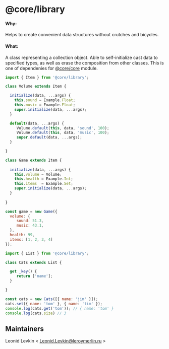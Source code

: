 # @core/library

#### Why:
Helps to create convenient data structures without crutches and bicycles.

#### What:
A class representing a collection object. Able to self-initialize
cast data to specified types, as well as erase the composition
from other classes. This is one of dependenies for 
[@core/core](https://github.com/adeo/opp--core_core) module.

```javascript
import { Item } from '@core/library';

class Volume extends Item {

  initialize(data, ...args) {
    this.sound = Example.Float;
    this.music = Example.Float;
    super.initialize(data, ...args);
  }

  default(data, ...args) {
     Volume.default(this, data, 'sound', 100);
     Volume.default(this, data, 'music', 100);
     super.default(data, ...args);
  }

}

class Game extends Item {
    
  initialize(data, ...args) {
    this.volume = Volume;
    this.health = Example.Int;
    this.items  = Example.Set;
    super.initialize(data, ...args);
  }
  
}

const game = new Game({
  volume: {
     sound: 51.3,
     music: 43.1,
  },
  health: 99,
  items: [1, 2, 3, 4]
});
```

```javascript
import { List } from '@core/library';

class Cats extends List {

  get _key() {
     return ['name'];
  }

}

const cats = new Cats([{ name: 'jim' }]);
cats.set({ name: 'tom' }, { name: 'tim' });
console.log(cats.get('tom')); // { name: 'tom' }
console.log(cats.size) // 3
```

## Maintainers
Leonid Levkin < Leonid.Levkin@leroymerlin.ru >
